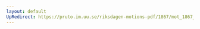 ```yaml
---
layout: default
UpRedirect: https://pruto.im.uu.se/riksdagen-motions-pdf/1867/mot_1867__ak__241/mot_1867__ak__241-001.pdf
---
```

